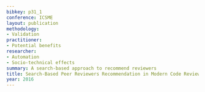 ```yaml
---
bibkey: p31_1
conference: ICSME
layout: publication
methodology:
- Validation
practitioner:
- Potential benefits
researcher:
- Automation
- Socio-technical effects
summary: A search-based approach to recommend reviewers
title: Search-Based Peer Reviewers Recommendation in Modern Code Review
year: 2016
---
```

